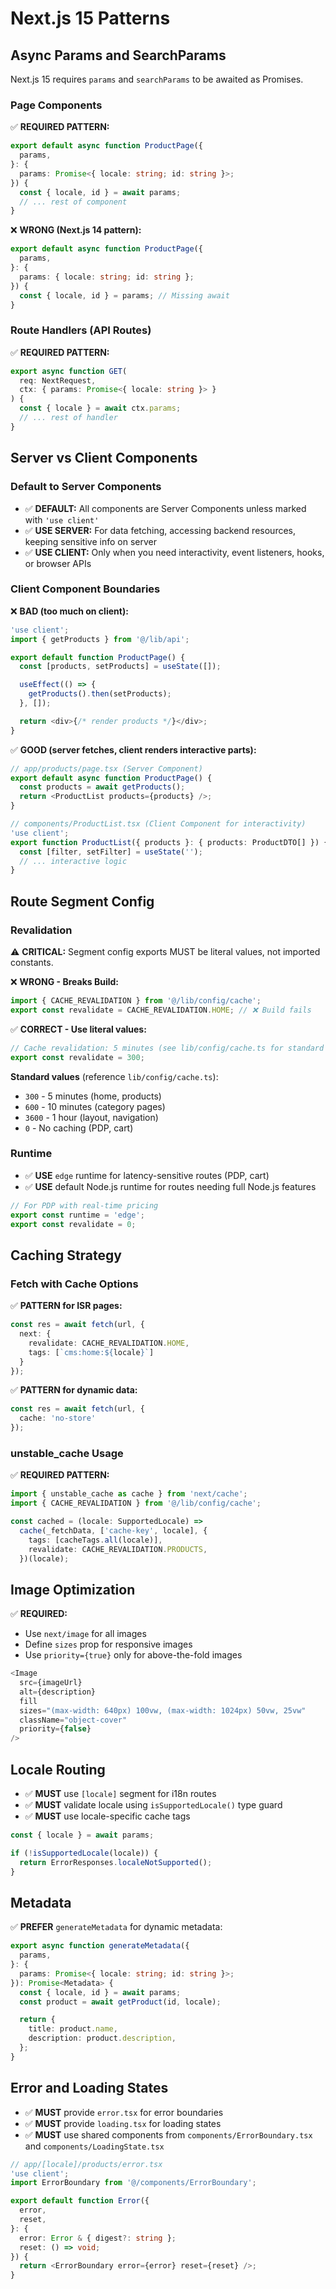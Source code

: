 # Next.js 15 Patterns

## Async Params and SearchParams

Next.js 15 requires `params` and `searchParams` to be awaited as Promises.

### Page Components

✅ **REQUIRED PATTERN:**
```typescript
export default async function ProductPage({
  params,
}: {
  params: Promise<{ locale: string; id: string }>;
}) {
  const { locale, id } = await params;
  // ... rest of component
}
```

❌ **WRONG (Next.js 14 pattern):**
```typescript
export default async function ProductPage({
  params,
}: {
  params: { locale: string; id: string };
}) {
  const { locale, id } = params; // Missing await
}
```

### Route Handlers (API Routes)

✅ **REQUIRED PATTERN:**
```typescript
export async function GET(
  req: NextRequest,
  ctx: { params: Promise<{ locale: string }> }
) {
  const { locale } = await ctx.params;
  // ... rest of handler
}
```

## Server vs Client Components

### Default to Server Components

- ✅ **DEFAULT:** All components are Server Components unless marked with `'use client'`
- ✅ **USE SERVER:** For data fetching, accessing backend resources, keeping sensitive info on server
- ✅ **USE CLIENT:** Only when you need interactivity, event listeners, hooks, or browser APIs

### Client Component Boundaries

❌ **BAD (too much on client):**
```typescript
'use client';
import { getProducts } from '@/lib/api';

export default function ProductPage() {
  const [products, setProducts] = useState([]);

  useEffect(() => {
    getProducts().then(setProducts);
  }, []);

  return <div>{/* render products */}</div>;
}
```

✅ **GOOD (server fetches, client renders interactive parts):**
```typescript
// app/products/page.tsx (Server Component)
export default async function ProductPage() {
  const products = await getProducts();
  return <ProductList products={products} />;
}

// components/ProductList.tsx (Client Component for interactivity)
'use client';
export function ProductList({ products }: { products: ProductDTO[] }) {
  const [filter, setFilter] = useState('');
  // ... interactive logic
}
```

## Route Segment Config

### Revalidation

⚠️ **CRITICAL:** Segment config exports MUST be literal values, not imported constants.

❌ **WRONG - Breaks Build:**
```typescript
import { CACHE_REVALIDATION } from '@/lib/config/cache';
export const revalidate = CACHE_REVALIDATION.HOME; // ❌ Build fails
```

✅ **CORRECT - Use literal values:**
```typescript
// Cache revalidation: 5 minutes (see lib/config/cache.ts for standard values)
export const revalidate = 300;
```

**Standard values** (reference `lib/config/cache.ts`):
- `300` - 5 minutes (home, products)
- `600` - 10 minutes (category pages)
- `3600` - 1 hour (layout, navigation)
- `0` - No caching (PDP, cart)

### Runtime

- ✅ **USE** `edge` runtime for latency-sensitive routes (PDP, cart)
- ✅ **USE** default Node.js runtime for routes needing full Node.js features

```typescript
// For PDP with real-time pricing
export const runtime = 'edge';
export const revalidate = 0;
```

## Caching Strategy

### Fetch with Cache Options

✅ **PATTERN for ISR pages:**
```typescript
const res = await fetch(url, {
  next: {
    revalidate: CACHE_REVALIDATION.HOME,
    tags: [`cms:home:${locale}`]
  }
});
```

✅ **PATTERN for dynamic data:**
```typescript
const res = await fetch(url, {
  cache: 'no-store'
});
```

### unstable_cache Usage

✅ **REQUIRED PATTERN:**
```typescript
import { unstable_cache as cache } from 'next/cache';
import { CACHE_REVALIDATION } from '@/lib/config/cache';

const cached = (locale: SupportedLocale) =>
  cache(_fetchData, ['cache-key', locale], {
    tags: [cacheTags.all(locale)],
    revalidate: CACHE_REVALIDATION.PRODUCTS,
  })(locale);
```

## Image Optimization

✅ **REQUIRED:**
- Use `next/image` for all images
- Define `sizes` prop for responsive images
- Use `priority={true}` only for above-the-fold images

```typescript
<Image
  src={imageUrl}
  alt={description}
  fill
  sizes="(max-width: 640px) 100vw, (max-width: 1024px) 50vw, 25vw"
  className="object-cover"
  priority={false}
/>
```

## Locale Routing

- ✅ **MUST** use `[locale]` segment for i18n routes
- ✅ **MUST** validate locale using `isSupportedLocale()` type guard
- ✅ **MUST** use locale-specific cache tags

```typescript
const { locale } = await params;

if (!isSupportedLocale(locale)) {
  return ErrorResponses.localeNotSupported();
}
```

## Metadata

✅ **PREFER** `generateMetadata` for dynamic metadata:
```typescript
export async function generateMetadata({
  params,
}: {
  params: Promise<{ locale: string; id: string }>;
}): Promise<Metadata> {
  const { locale, id } = await params;
  const product = await getProduct(id, locale);

  return {
    title: product.name,
    description: product.description,
  };
}
```

## Error and Loading States

- ✅ **MUST** provide `error.tsx` for error boundaries
- ✅ **MUST** provide `loading.tsx` for loading states
- ✅ **MUST** use shared components from `components/ErrorBoundary.tsx` and `components/LoadingState.tsx`

```typescript
// app/[locale]/products/error.tsx
'use client';
import ErrorBoundary from '@/components/ErrorBoundary';

export default function Error({
  error,
  reset,
}: {
  error: Error & { digest?: string };
  reset: () => void;
}) {
  return <ErrorBoundary error={error} reset={reset} />;
}
```
